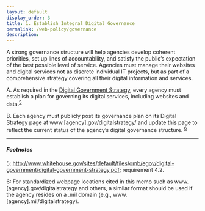 ```yaml
---
layout: default
display_order: 3
title: 1. Establish Integral Digital Governance 
permalink: /web-policy/governance
description:
---
```

A strong governance structure will help agencies develop coherent priorities, set up lines of accountability, and satisfy the public’s expectation of the best possible level of service. Agencies must manage their websites and digital services not as discrete individual IT projects, but as part of a comprehensive strategy covering all their digital information and services.

  A. As required in the [Digital Government Strategy](https://www.whitehouse.gov/sites/default/files/omb/egov/digital-government/digital-government-strategy.pdf), every agency must establish a plan for governing its digital services, including websites and data.<sup>[5](#myfootnote5)</sup>    

  B. Each agency must publicly post its governance plan on its Digital Strategy page at www.[agency].gov/digitalstrategy/ and update this page to reflect the current status of the agency’s digital governance structure. <sup>[6](#myfootnote6)</sup> 

***
#### *Footnotes*
<a name="myfootnote5">5</a>: http://www.whitehouse.gov/sites/default/files/omb/egov/digital-government/digital-government-strategy.pdf; requirement 4.2. 

<a name="myfootnote6">6</a>: For standardized webpage locations cited in this memo such as www.[agency].gov/digitalstrategy and others, a similar format should be used if the agency resides on a .mil domain (e.g., www.[agency].mil/digitalstrategy). 
